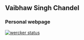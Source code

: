 ## Vaibhaw Singh Chandel

### Personal webpage

[![wercker status](https://app.wercker.com/status/069369cd12cc0064f92577026e3ffd17/s/master "wercker status")](https://app.wercker.com/project/byKey/069369cd12cc0064f92577026e3ffd17)
